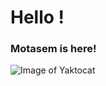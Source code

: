 # Hello ! 
### Motasem is here!

![Image of Yaktocat](https://octodex.github.com/images/yaktocat.png)
